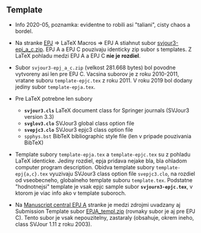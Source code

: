 Template
--------
* Info 2020-05, poznamka: evidentne to robili asi "taliani", cisty chaos a bordel.

* Na stranke [EPJ](https://www.epj.org/) => LaTeX Macros => EPJ A stiahnut subor [svjour3-epj_a_c.zip](http://epj.org/images/stories/latex/svjour3-epj_a_c.zip). EPJ A a EPJ C pouzivaju identicky zip subor s templates. Z LaTeX pohladu medzi EPJ A a EPJ C **nie je rozdiel**.

* Subor `svjour3-epj_a_c.zip` (velkost 281.668 bytes) bol povodne vytvoreny asi len pre EPJ C. Vacsina suborov je z roku 2010-2011, vratane suboru `template-epjc.tex` z roku 2011. V roku 2019 bol dodany jediny subor `template-epja.tex`.

* Pre LaTeX potrebne len subory
  * **`svjour3.cls`** LaTeX document class for Springer journals (SVJour3 version 3.3)
  * **`svglov3.clo`** SVJour3 global class option file
  * **`svepjc3.clo`** SVJour3 epjc3 class option file
  * `spphys.bst` BibTeX bibliographic style file (len v pripade pouzivania BibTeX)

* Template subory `template-epja.tex` a `template-epjc.tex` su z pohladu LaTeX identicke. Jediny rozdiel, epja pridava nejake bla, bla ohladom computer program description. Obidva template subory `template-epj{a,c}.tex` vyuzivaju SVJour3 class option file `svepjc3.clo`, na rozdiel od vseobecneho, globalneho template suboru `template.tex`. Podstatne "hodnotnejsi" template je vsak epjc sample subor **`svjourn3-epjc.tex`**, v ktorom je viac info ako v template suboroch.

* Na [Manuscript central EPJ A](https://mc.manuscriptcentral.com/epja) stranke je medzi zdrojmi uvadzany aj Submission Template subor [EPJA_templ.zip](https://mc.manuscriptcentral.com/societyimages/epja/EPJA_templ.zip) (rovnaky subor je aj pre EPJ C). Tento subor je vsak nepouzitelny, zastaraly (obsahuje, okrem ineho, class SVJour 1.11 z roku 2003).
